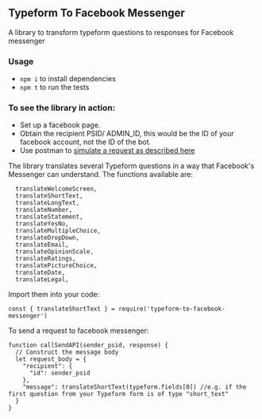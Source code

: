 ## Typeform To Facebook Messenger
A library to transform typeform questions to responses for Facebook messenger


### Usage
- `npm i` to install dependencies
- `npm t` to run the tests

### To see the library in action:
- Set up a facebook page.
- Obtain the recipient PSID/ ADMIN_ID, this would be the ID of your facebook account, not the ID of the bot.
- Use postman to [simulate a request as described here](https://developers.facebook.com/docs/messenger-platform/send-messages/quick-replies)

The library translates several Typeform questions in a way that Facebook's Messenger can understand. The functions available are: 

```
  translateWelcomeScreen,
  translateShortText,
  translateLongText,
  translateNumber,
  translateStatement,
  translateYesNo,
  translateMultipleChoice,
  translateDropDown,
  translateEmail,
  translateOpinionScale,
  translateRatings,
  translatePictureChoice,
  translateDate,
  translateLegal,
```

Import them into your code:

```
const { translateShortText } = require('typeform-to-facebook-messenger')
```

To send a request to facebook messenger:
```
function callSendAPI(sender_psid, response) {
  // Construct the message body
  let request_body = {
    "recipient": {
      "id": sender_psid
    },
    "message": translateShortText(typeform.fields[0]) //e.g. if the first question from your Typeform form is of type "short_text"
  }
}
```